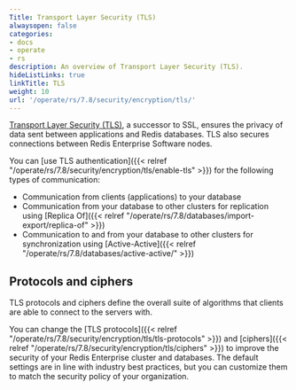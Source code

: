 ```yaml
---
Title: Transport Layer Security (TLS)
alwaysopen: false
categories:
- docs
- operate
- rs
description: An overview of Transport Layer Security (TLS).
hideListLinks: true
linkTitle: TLS
weight: 10
url: '/operate/rs/7.8/security/encryption/tls/'
---
```

[Transport Layer Security (TLS)](https://en.wikipedia.org/wiki/Transport_Layer_Security), a successor to SSL, ensures the privacy of data sent between applications and Redis databases. TLS also secures connections between Redis Enterprise Software nodes.

You can [use TLS authentication]({{< relref "/operate/rs/7.8/security/encryption/tls/enable-tls" >}}) for the following types of communication:

- Communication from clients (applications) to your database
- Communication from your database to other clusters for replication using [Replica Of]({{< relref "/operate/rs/7.8/databases/import-export/replica-of" >}})
- Communication to and from your database to other clusters for synchronization using [Active-Active]({{< relref "/operate/rs/7.8/databases/active-active/" >}})

## Protocols and ciphers

TLS protocols and ciphers define the overall suite of algorithms that clients are able to connect to the servers with.

You can change the [TLS protocols]({{< relref "/operate/rs/7.8/security/encryption/tls/tls-protocols" >}}) and [ciphers]({{< relref "/operate/rs/7.8/security/encryption/tls/ciphers" >}}) to improve the security of your Redis Enterprise cluster and databases. The default settings are in line with industry best practices, but you can customize them to match the security policy of your organization.
